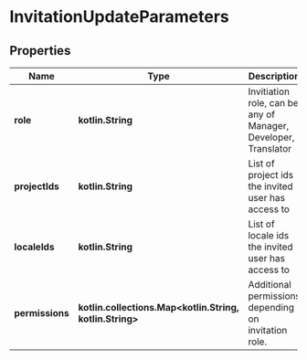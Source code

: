 
# InvitationUpdateParameters

## Properties
Name | Type | Description | Notes
------------ | ------------- | ------------- | -------------
**role** | **kotlin.String** | Invitiation role, can be any of Manager, Developer, Translator |  [optional]
**projectIds** | **kotlin.String** | List of project ids the invited user has access to |  [optional]
**localeIds** | **kotlin.String** | List of locale ids the invited user has access to |  [optional]
**permissions** | **kotlin.collections.Map&lt;kotlin.String, kotlin.String&gt;** | Additional permissions depending on invitation role. |  [optional]



